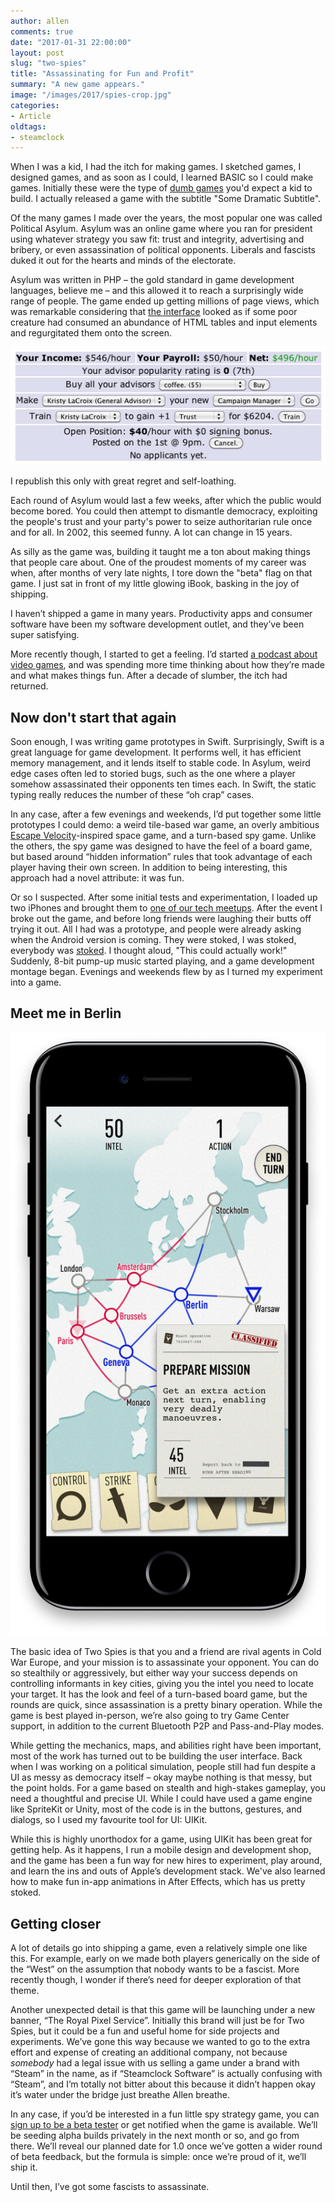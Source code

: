 ```yaml
---
author: allen
comments: true
date: "2017-01-31 22:00:00"
layout: post
slug: "two-spies"
title: "Assassinating for Fun and Profit"
summary: "A new game appears."
image: "/images/2017/spies-crop.jpg"
categories:
- Article
oldtags:
- steamclock
---
```


When I was a kid, I had the itch for making games. I sketched games, I designed games, and as soon as I could, I learned BASIC so I could make games. Initially these were the type of [dumb games](https://www.allenpike.com/2006/fantasytech-3-goto-fun/) you'd expect a kid to build. I actually released a game with the subtitle "Some Dramatic Subtitle".

Of the many games I made over the years, the most popular one was called Political Asylum. Asylum was an online game where you ran for president using whatever strategy you saw fit: trust and integrity, advertising and bribery, or even assassination of political opponents. Liberals and fascists duked it out for the hearts and minds of the electorate.

Asylum was written in PHP &ndash; the gold standard in game development languages, believe me &ndash; and this allowed it to reach a surprisingly wide range of people. The game ended up getting millions of page views, which was remarkable considering that [the interface](/political-asylum/) looked as if some poor creature had consumed an abundance of HTML tables and input elements and regurgitated them onto the screen.

<div class='centered'>
<img src='/images/2017/advisors-uihell.jpg'>
<p>I republish this only with great regret and self-loathing.</p>
</div>

Each round of Asylum would last a few weeks, after which the public would become bored. You could then attempt to dismantle democracy, exploiting the people's trust and your party's power to seize authoritarian rule once and for all. In 2002, this seemed funny. A lot can change in 15 years.

As silly as the game was, building it taught me a ton about making things that people care about. One of the proudest moments of my career was when, after months of very late nights, I tore down the "beta" flag on that game. I just sat in front of my little glowing iBook, basking in the joy of shipping.

I haven’t shipped a game in many years. Productivity apps and consumer software have been my software development outlet, and they’ve been super satisfying.

More recently though, I started to get a feeling. I’d started [a podcast about video games](http://www.upup.fm/), and was spending more time thinking about how they’re made and what makes things fun. After a decade of slumber, the itch had returned. 

## Now don't start that again

Soon enough, I was writing game prototypes in Swift. Surprisingly, Swift is a great language for game development. It performs well, it has efficient memory management, and it lends itself to stable code. In Asylum, weird edge cases often led to storied bugs, such as the one where a player somehow assassinated their opponents ten times each. In Swift, the static typing really reduces the number of these “oh crap” cases.

In any case, after a few evenings and weekends, I’d put together some little prototypes I could demo: a weird tile-based war game, an overly ambitious [Escape Velocity](https://en.wikipedia.org/wiki/Escape_Velocity_(video_game))-inspired space game, and a turn-based spy game. Unlike the others, the spy game was designed to have the feel of a board game, but based around “hidden information” rules that took advantage of each player having their own screen. In addition to being interesting, this approach had a novel attribute: it was fun.

Or so I suspected. After some initial tests and experimentation, I loaded up two iPhones and brought them to [one of our tech meetups](http://www.vanjs.com). After the event I broke out the game, and before long friends were laughing their butts off  trying it out. All I had was a prototype, and people were already asking when the Android version is coming. They were stoked, I was stoked, everybody was [stoked](https://www.youtube.com/watch?v=QgXObaM9i2Q). I thought aloud, "This could actually work!" Suddenly, 8-bit pump-up music started playing, and a game development montage began. Evenings and weekends flew by as I turned my experiment into a game. 

## Meet me in Berlin

<a href='/images/2017/spies-preview.jpg'><img src='/images/2017/spies-preview.jpg' class='side'></a>

The basic idea of Two Spies is that you and a friend are rival agents in Cold War Europe, and your mission is to assassinate your opponent. You can do so stealthily or aggressively, but either way your success depends on controlling informants in key cities, giving you the intel you need to locate your target. It has the look and feel of a turn-based board game, but the rounds are quick, since assassination is a pretty binary operation. While the game is best played in-person, we’re also going to try Game Center support, in addition to the current Bluetooth P2P and Pass-and-Play modes.

While getting the mechanics, maps, and abilities right have been important, most of the work has turned out to be building the user interface. Back when I was working on a political simulation, people still had fun despite a UI as messy as democracy itself &ndash; okay maybe nothing is that messy, but the point holds. For a game based on stealth and high-stakes gameplay, you need a thoughtful and precise UI. While I could have used a game engine like SpriteKit or Unity, most of the code is in the buttons, gestures, and dialogs, so I used my favourite tool for UI: UIKit.

While this is highly unorthodox for a game, using UIKit has been great for getting help. As it happens, I run a mobile design and development shop, and the game has been a fun way for new hires to experiment, play around, and learn the ins and outs of Apple’s development stack. We've also learned how to make fun in-app animations in After Effects, which has us pretty stoked.

## Getting closer

A lot of details go into shipping a game, even a relatively simple one like this. For example, early on we made both players generically on the side of the “West” on the assumption that nobody wants to be a fascist. More recently though, I wonder if there’s need for deeper exploration of that theme.

Another unexpected detail is that this game will be launching under a new banner, “The Royal Pixel Service”. Initially this brand will just be for Two Spies, but it could be a fun and useful home for side projects and experiments. We’ve gone this way because we wanted to go to the extra effort and expense of creating an additional company, not because *somebody* had a legal issue with us selling a game under a brand with “Steam” in the name, as if “Steamclock Software” is actually confusing with “Steam”, and I’m totally not bitter about this because it didn’t happen okay it’s water under the bridge just breathe Allen breathe.

In any case, if you’d be interested in a fun little spy strategy game, you can [sign up to be a beta tester](http://www.steamclock.com/spies/) or get notified when the game is available. We’ll be seeding alpha builds privately in the next month or so, and go from there. We’ll reveal our planned date for 1.0 once we’ve gotten a wider round of beta feedback, but the formula is simple: once we’re proud of it, we’ll ship it.

Until then, I’ve got some fascists to assassinate.


